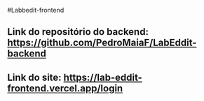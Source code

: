 #Labbedit-frontend

## Link do repositório do backend: https://github.com/PedroMaiaF/LabEddit-backend

## Link do site: https://lab-eddit-frontend.vercel.app/login



